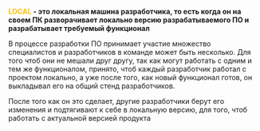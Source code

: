 
**<font color="#ffc000">LOCAL</font> - это локальная машина разработчика, то есть когда он на своем ПК разворачивает локально версию разрабатываемого ПО и разрабатывает требуемый функционал**

В процессе разработки ПО принимает участие множество специалистов и разработчиков в команде может быть несколько. Для того чтоб они не мешали друг другу, так как могут работать с одним и тем же функционалом, принято, чтоб каждый разработчик работал с проектом локально, а уже после того, как новый функционал готов, он выкладывал его на общий стенд разработчиков. 

После того как он это сделает, другие разработчики берут его изменения и подтягивают к себе в локальную версию, для того, чтоб работать с актуальной версией продукта